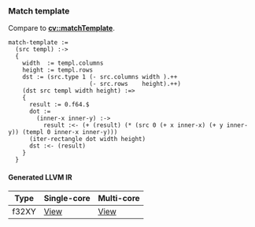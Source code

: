 ### Match template
Compare to **[cv::matchTemplate](http://docs.opencv.org/modules/imgproc/doc/object_detection.html#matchtemplate)**.

    match-template :=
      (src templ) :->
      {
        width  := templ.columns
        height := templ.rows
        dst := (src.type 1 (- src.columns width ).++
                           (- src.rows    height).++)
        (dst src templ width height) :=>
        {
          result := 0.f64.$
          dot :=
            (inner-x inner-y) :->
              result :<- (+ (result) (* (src 0 (+ x inner-x) (+ y inner-y)) (templ 0 inner-x inner-y)))
          (iter-rectangle dot width height)
          dst :<- (result)
        }
      }

#### Generated LLVM IR
| Type   | Single-core | Multi-core |
|--------|-------------|------------|
| f32XY  | [View](https://raw.githubusercontent.com/biometrics/likely/gh-pages/ir/benchmarks/match_template_f32XY__f32XY_f32XY_.ll) | [View](https://raw.githubusercontent.com/biometrics/likely/gh-pages/ir/benchmarks/match_template_f32XY__f32XY_f32XY__m.ll) |
